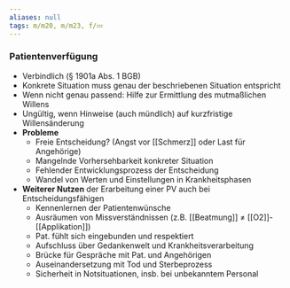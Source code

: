 ```yaml
---
aliases: null
tags: m/m20, m/m23, f/💤
---
```

### Patientenverfügung
- Verbindlich (§ 1901a Abs. 1 BGB)
- Konkrete Situation muss genau der beschriebenen Situation entspricht
- Wenn nicht genau passend: Hilfe zur Ermittlung des mutmaßlichen Willens
- Ungültig, wenn Hinweise (auch mündlich) auf kurzfristige Willensänderung
- **Probleme**
	- Freie Entscheidung? (Angst vor [[Schmerz]] oder Last für Angehörige)
	- Mangelnde Vorhersehbarkeit konkreter Situation
	- Fehlender Entwicklungsprozess der Entscheidung
	- Wandel von Werten und Einstellungen in Krankheitsphasen
- **Weiterer Nutzen** der Erarbeitung einer PV auch bei Entscheidungsfähigen
	- Kennenlernen der Patientenwünsche
	- Ausräumen von Missverständnissen (z.B. [[Beatmung]] ≠ [[O2]]-[[Applikation]])
	- Pat. fühlt sich eingebunden und respektiert
	- Aufschluss über Gedankenwelt und Krankheitsverarbeitung
	- Brücke für Gespräche mit Pat. und Angehörigen
	- Auseinandersetzung mit Tod und Sterbeprozess
	- Sicherheit in Notsituationen, insb. bei unbekanntem Personal